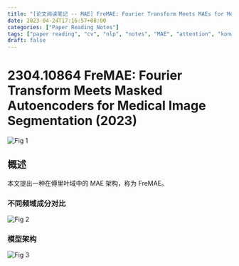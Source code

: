 ```yaml
---
title: "[论文阅读笔记 -- MAE] FreMAE: Fourier Transform Meets MAEs for Medical Image Seg. (2023)"
date: 2023-04-24T17:16:57+08:00
categories: ["Paper Reading Notes"]
tags: ["paper reading", "cv", "nlp", "notes", "MAE", "attention", "konwledge distillation"]
draft: false
---
```


# 2304.10864 FreMAE: Fourier Transform Meets Masked Autoencoders for Medical Image Segmentation (2023)

![Fig 1](/images/2023/PRN407/1.png)

## 概述

本文提出一种在傅里叶域中的 MAE 架构，称为 FreMAE。  

### 不同频域成分对比

![Fig 2](/images/2023/PRN407/2.png)

### 模型架构

![Fig 3](/images/2023/PRN407/3.png)
